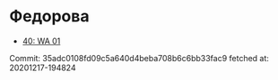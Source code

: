 # Федорова
- [40: WA 01](40.md)

Commit: 35adc0108fd09c5a640d4beba708b6c6bb33fac9
 fetched at: 20201217-194824
